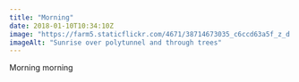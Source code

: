 ```yaml
---
title: "Morning"
date: 2018-01-10T10:34:10Z
image: "https://farm5.staticflickr.com/4671/38714673035_c6ccd63a5f_z_d.jpg"
imageAlt: "Sunrise over polytunnel and through trees"
---
```


Morning morning
